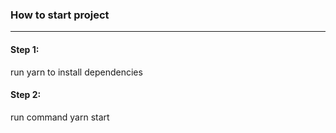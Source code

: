### How to start project
***
#### Step 1:
run yarn to install dependencies
#### Step 2:
run command yarn start

